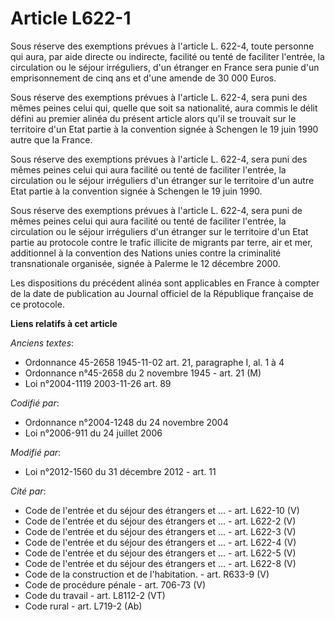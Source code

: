 # Article L622-1

Sous réserve des exemptions prévues à l'article L. 622-4, toute personne qui aura, par aide directe ou indirecte, facilité ou
tenté de faciliter l'entrée, la circulation ou le séjour irréguliers, d'un étranger en France sera punie d'un emprisonnement
de cinq ans et d'une amende de 30 000 Euros. 

Sous réserve des exemptions prévues à l'article L. 622-4, sera puni des mêmes peines celui qui, quelle que soit sa
nationalité, aura commis le délit défini au premier alinéa du présent article alors qu'il se trouvait sur le territoire d'un
Etat partie à la convention signée à Schengen le 19 juin 1990 autre que la France. 

Sous réserve des exemptions prévues à l'article L. 622-4, sera puni des mêmes peines celui qui aura facilité ou tenté de
faciliter l'entrée, la circulation ou le séjour irréguliers d'un étranger sur le territoire d'un autre Etat partie à la
convention signée à Schengen le 19 juin 1990. 

Sous réserve des exemptions prévues à l'article L. 622-4, sera puni de mêmes peines celui qui aura facilité ou tenté de
faciliter l'entrée, la circulation ou le séjour irréguliers d'un étranger sur le territoire d'un Etat partie au protocole
contre le trafic illicite de migrants par terre, air et mer, additionnel à la convention des Nations unies contre la
criminalité transnationale organisée, signée à Palerme le 12 décembre 2000. 

Les dispositions du précédent alinéa sont applicables en France à compter de la date de publication au Journal officiel de la
République française de ce protocole.

**Liens relatifs à cet article**

_Anciens textes_:

  - Ordonnance 45-2658 1945-11-02 art. 21, paragraphe I, al. 1 à 4
  - Ordonnance n°45-2658 du 2 novembre 1945 - art. 21 (M)
  - Loi n°2004-1119 2003-11-26 art. 89

_Codifié par_:

  - Ordonnance n°2004-1248 du 24 novembre 2004
  - Loi n°2006-911 du 24 juillet 2006

_Modifié par_:

  - Loi n°2012-1560 du 31 décembre 2012 - art. 11

_Cité par_:

  - Code de l'entrée et du séjour des étrangers et ... - art. L622-10 (V)
  - Code de l'entrée et du séjour des étrangers et ... - art. L622-2 (V)
  - Code de l'entrée et du séjour des étrangers et ... - art. L622-3 (V)
  - Code de l'entrée et du séjour des étrangers et ... - art. L622-4 (V)
  - Code de l'entrée et du séjour des étrangers et ... - art. L622-5 (V)
  - Code de l'entrée et du séjour des étrangers et ... - art. L622-8 (V)
  - Code de la construction et de l'habitation. - art. R633-9 (V)
  - Code de procédure pénale - art. 706-73 (V)
  - Code du travail - art. L8112-2 (VT)
  - Code rural - art. L719-2 (Ab)
